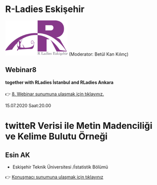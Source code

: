 # R-Ladies Eskişehir 

<img src="https://github.com/bkanx/R-Ladies-EskisehR-Stickers/blob/master/Init.png" width="200"> (Moderator: Betül Kan Kılınç)


## Webinar8

#### together with RLadies İstanbul and RLadies Ankara

:point_right:   [8. Webinar sunumuna ulaşmak için tıklayınız.](https://bkanx.github.io/RLadiesEskisehir-Webinar8/)



15.07.2020 Saat:20.00

# twitteR Verisi ile Metin Madenciliği ve Kelime Bulutu Örneği

## Esin AK

  
  - Eskişehir Teknik Üniversitesi /İstatistik Bölümü

 :point_right: [Konuşmacı sunumuna ulaşmak için tıklayınız](https://rpubs.com/esinwhite/Webinar-8)
